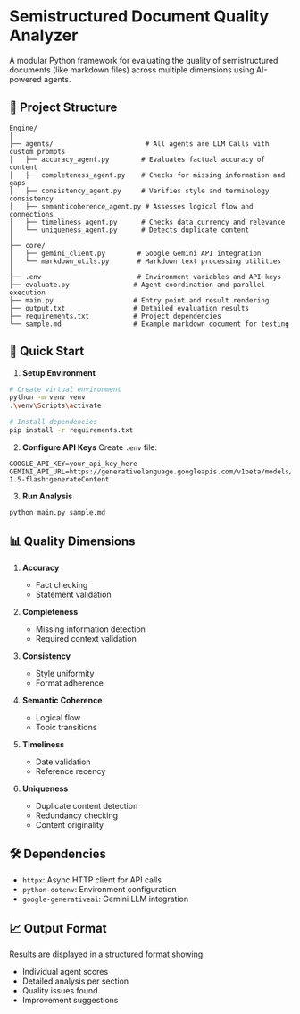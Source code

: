 # Semistructured Document Quality Analyzer

A modular Python framework for evaluating the quality of semistructured documents (like markdown files) across multiple dimensions using AI-powered agents.

## 📁 Project Structure

```
Engine/
│
├── agents/                       # All agents are LLM Calls with custom prompts
│   ├── accuracy_agent.py        # Evaluates factual accuracy of content
│   ├── completeness_agent.py    # Checks for missing information and gaps
│   ├── consistency_agent.py     # Verifies style and terminology consistency
│   ├── semanticoherence_agent.py # Assesses logical flow and connections
│   ├── timeliness_agent.py      # Checks data currency and relevance
│   └── uniqueness_agent.py      # Detects duplicate content
│
├── core/
│   ├── gemini_client.py        # Google Gemini API integration
│   └── markdown_utils.py       # Markdown text processing utilities
│
├── .env                        # Environment variables and API keys
├── evaluate.py                # Agent coordination and parallel execution
├── main.py                    # Entry point and result rendering
├── output.txt                 # Detailed evaluation results
├── requirements.txt           # Project dependencies
└── sample.md                  # Example markdown document for testing
```

## 🚀 Quick Start

1. **Setup Environment**
```bash
# Create virtual environment
python -m venv venv
.\venv\Scripts\activate

# Install dependencies
pip install -r requirements.txt
```

2. **Configure API Keys**
Create `.env` file:
```env
GOOGLE_API_KEY=your_api_key_here
GEMINI_API_URL=https://generativelanguage.googleapis.com/v1beta/models/gemini-1.5-flash:generateContent
```

3. **Run Analysis**
```bash
python main.py sample.md
```

## 📊 Quality Dimensions

1. **Accuracy**
   - Fact checking
   - Statement validation

2. **Completeness**
   - Missing information detection
   - Required context validation

3. **Consistency**
   - Style uniformity
   - Format adherence

4. **Semantic Coherence**
   - Logical flow
   - Topic transitions

5. **Timeliness**
   - Date validation
   - Reference recency

6. **Uniqueness**
   - Duplicate content detection
   - Redundancy checking
   - Content originality

## 🛠 Dependencies

- `httpx`: Async HTTP client for API calls
- `python-dotenv`: Environment configuration
- `google-generativeai`: Gemini LLM integration

## 📈 Output Format

Results are displayed in a structured format showing:
- Individual agent scores
- Detailed analysis per section
- Quality issues found
- Improvement suggestions
